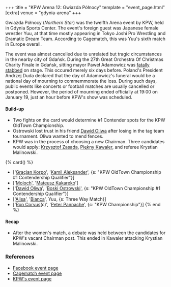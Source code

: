 +++
title = "KPW Arena 12: Gwiazda Północy"
template = "event_page.html"
[extra]
venue = "gdynia-arena"
+++

Gwiazda Północy (_Northern Star_) was the twelfth Arena event by KPW, held in Gdynia Sports Center. The event's foreign guest was Japanese female wrestler Yuu, at that time mostly appearing in Tokyo Joshi Pro Wrestling and Dramatic Dream Team. According to Cagematch, this was Yuu's sixth match in Europe overall.

The event was almost cancelled due to unrelated but tragic circumstances in the nearby city of Gdańsk. During the 27th Great Orchestra Of Christmas Charity Finale in Gdańsk, sitting mayor Paweł Adamowicz was [fatally stabbed][adamowicz-stab-wiki] on stage. This occured merely six days before. Poland's President Andrzej Duda declared that the day of Adamowicz's funeral would be a national day of mourning to commemmorate the loss. During such days, public events like concerts or football matches are usually cancelled or postponed. However, the period of mourning ended officially at 19:00 on January 19, just an hour before KPW's show was scheduled.

#### Build-up

* Two fights on the card would determine #1 Contender spots for the KPW OldTown Championship.
* Ostrowski lost trust in his friend [Dawid Oliwa](@/w/dawid-oliwa.md) after losing in the tag team tournament. Oliwa wanted to mend fences.
* KPW was in the process of choosing a new Chairman. Three candidates would apply: [Krzysztof Zasada](@/w/krzysztof-zasada.md), [Piękny Kawaler](@/w/piekny-kawaler.md), and referee Krystian Malinowski.

{% card() %}
- ['[Gracjan Korpo](@/w/gracjan-korpo.md)', '[Kamil Aleksander](@/w/kamil-aleksander.md)',
  {s: "KPW OldTown Championship #1 Contendership Qualifier"}]
- ['[Moloch](@/w/moloch.md)', '[Mateusz Kakareko](@/w/mateusz-kowalski.md)']
- ['[Dawid Oliwa](@/w/dawid-oliwa.md)', '[Boski Ostrowski](@/w/ostrowski.md)', {s: "KPW
      OldTown Championship #1 Contendership Qualifier"}]
- ['[Alisa](@/w/alisa.md)', '[Bianca](@/w/bianca.md)', Yuu, {s: Three Way Match}]
- ['[Ron Corvus](@/w/ron-corvus.md)(c)', '[Peter Pannache](@/w/peter-pannache.md)',
  {c: "KPW Championship"}]
{% end %}

#### Recap

* After the women's match, a debate was held between the candidates for KPW's vacant Chairman post. This ended in Kawaler attacking Krystian Malinowski.


### References

* [Facebook event page](https://www.facebook.com/events/188141545355589/)
* [Cagematch event page](https://www.cagematch.net/?id=1&nr=224366)
* [KPW's event page](https://kpwrestling.pl/events/kpw-arena-12/)

[adamowicz-stab-wiki]: https://en.wikipedia.org/wiki/Assassination_of_Pawe%C5%82_Adamowicz
